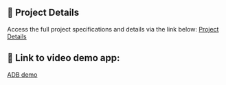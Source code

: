## 📄 Project Details
Access the full project specifications and details via the link below:
[Project Details](https://studenthcmusedu-my.sharepoint.com/my?id=%2Fpersonal%2F22120439%5Fstudent%5Fhcmus%5Fedu%5Fvn%2FDocuments%2FADB%20project)

## 📄 Link to video demo app:
[ADB demo](https://www.youtube.com/watch?v=2u7bJFIY6Jk&list=PLzXrQIYWi3qld2P41Y8O7SwX5K1l_0epP&index=5)
